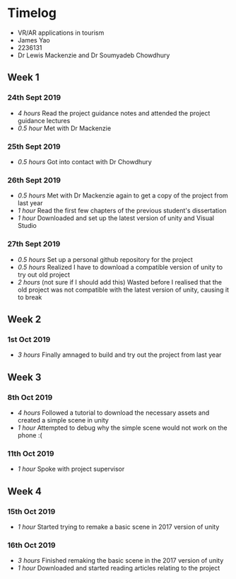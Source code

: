# Timelog 

* VR/AR applications in tourism
* James Yao 
* 2236131 
* Dr Lewis Mackenzie and Dr Soumyadeb Chowdhury 

## Week 1

### 24th Sept 2019

* *4 hours* Read the project guidance notes and attended the project guidance lectures 
* *0.5 hour* Met with Dr Mackenzie

### 25th Sept 2019

* *0.5 hours* Got into contact with Dr Chowdhury

### 26th Sept 2019

* *0.5 hours* Met with Dr Mackenzie again to get a copy of the project from last year
* *1 hour* Read the first few chapters of the previous student's dissertation
* *1 hour* Downloaded and set up the latest version of unity and Visual Studio

### 27th Sept 2019

* *0.5 hours* Set up a personal github repository for the project
* *0.5 hours* Realized I have to download a compatible version of unity to try out old project
* *2 hours* (not sure if I should add this) Wasted before I realised that the old project was not compatible with the latest version of unity, causing it to break


## Week 2

### 1st Oct 2019

* *3 hours* Finally amnaged to build and try out the project from last year

## Week 3

### 8th Oct 2019
* *4 hours* Followed a tutorial to download the necessary assets and created a simple scene in unity
* *1 hour* Attempted to debug why the simple scene would not work on the phone :(

### 11th Oct 2019
* *1 hour* Spoke with project supervisor

## Week 4

### 15th Oct 2019
* *1 hour* Started trying to remake a basic scene in 2017 version of unity

### 16th Oct 2019
* *3 hours* Finished remaking the basic scene in the 2017 version of unity
* *1 hour* Downloaded and started reading articles relating to the project
